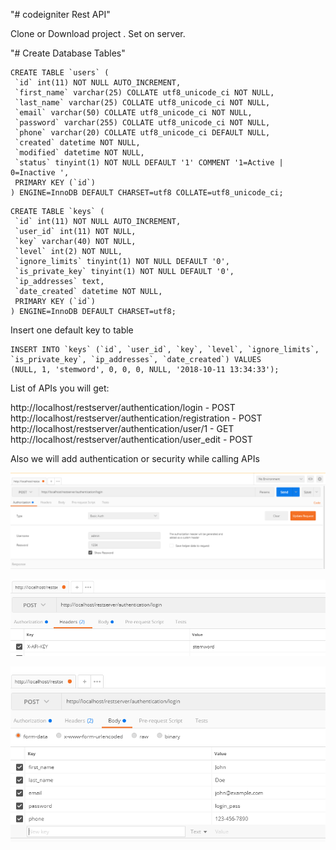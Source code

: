 "# codeigniter Rest API" 

Clone or Download project . Set on server.

"# Create Database Tables"

```
CREATE TABLE `users` (
 `id` int(11) NOT NULL AUTO_INCREMENT,
 `first_name` varchar(25) COLLATE utf8_unicode_ci NOT NULL,
 `last_name` varchar(25) COLLATE utf8_unicode_ci NOT NULL,
 `email` varchar(50) COLLATE utf8_unicode_ci NOT NULL,
 `password` varchar(255) COLLATE utf8_unicode_ci NOT NULL,
 `phone` varchar(20) COLLATE utf8_unicode_ci DEFAULT NULL,
 `created` datetime NOT NULL,
 `modified` datetime NOT NULL,
 `status` tinyint(1) NOT NULL DEFAULT '1' COMMENT '1=Active | 0=Inactive ',
 PRIMARY KEY (`id`)
) ENGINE=InnoDB DEFAULT CHARSET=utf8 COLLATE=utf8_unicode_ci;
```

```
CREATE TABLE `keys` (
 `id` int(11) NOT NULL AUTO_INCREMENT,
 `user_id` int(11) NOT NULL,
 `key` varchar(40) NOT NULL,
 `level` int(2) NOT NULL,
 `ignore_limits` tinyint(1) NOT NULL DEFAULT '0',
 `is_private_key` tinyint(1) NOT NULL DEFAULT '0',
 `ip_addresses` text,
 `date_created` datetime NOT NULL,
 PRIMARY KEY (`id`)
) ENGINE=InnoDB DEFAULT CHARSET=utf8;
```

Insert one default key to table

```
INSERT INTO `keys` (`id`, `user_id`, `key`, `level`, `ignore_limits`, `is_private_key`, `ip_addresses`, `date_created`) VALUES
(NULL, 1, 'stemword', 0, 0, 0, NULL, '2018-10-11 13:34:33');
```

List of APIs you will get:

http://localhost/restserver/authentication/login - POST
http://localhost/restserver/authentication/registration - POST
http://localhost/restserver/authentication/user/1 - GET 
http://localhost/restserver/authentication/user_edit - POST

Also we will add authentication or security while calling APIs

![Auth](1.png)

![Header](2.png)

![Request](3.png)
